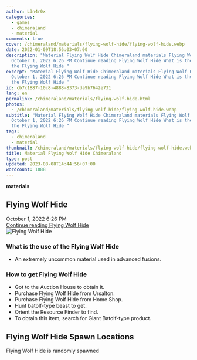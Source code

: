 ```yaml
---
author: L3n4r0x
categories:
  - games
  - chimeraland
  - material
comments: true
cover: /chimeraland/materials/flying-wolf-hide/flying-wolf-hide.webp
date: 2022-01-09T18:56:03+07:00
description: "Material Flying Wolf Hide Chimeraland materials Flying Wolf Hide
  October 1, 2022 6:26 PM Continue reading Flying Wolf Hide What is the use of
  the Flying Wolf Hide "
excerpt: "Material Flying Wolf Hide Chimeraland materials Flying Wolf Hide
  October 1, 2022 6:26 PM Continue reading Flying Wolf Hide What is the use of
  the Flying Wolf Hide "
id: cb7c1887-10c8-4888-8373-da9b7642e731
lang: en
permalink: /chimeraland/materials/flying-wolf-hide.html
photos:
  - /chimeraland/materials/flying-wolf-hide/flying-wolf-hide.webp
subtitle: "Material Flying Wolf Hide Chimeraland materials Flying Wolf Hide
  October 1, 2022 6:26 PM Continue reading Flying Wolf Hide What is the use of
  the Flying Wolf Hide "
tags:
  - chimeraland
  - material
thumbnail: /chimeraland/materials/flying-wolf-hide/flying-wolf-hide.webp
title: Material Flying Wolf Hide Chimeraland
type: post
updated: 2023-08-08T14:44:56+07:00
wordcount: 1088
---
```


<link
  rel="stylesheet"
  href="https://rawcdn.githack.com/dimaslanjaka/Web-Manajemen/870a349/css/bootstrap-5-3-0-alpha3-wrapper.css"
/>
<section id="bootstrap-wrapper">
  <div data-bs-theme="dark">
    <div
      class="row g-0 border rounded overflow-hidden flex-md-row mb-4 shadow-sm position-relative bg-dark text-light"
    >
      <div class="col p-4 d-flex flex-column position-static">
        <strong class="d-inline-block mb-2 text-success">materials</strong>
        <h2 class="mb-0">Flying Wolf Hide</h2>
        <div class="mb-1 text-muted">October 1, 2022 6:26 PM</div>
        <a
          href="/chimeraland/materials/flying-wolf-hide.html"
          class="stretched-link d-none text-primary"
          >Continue reading Flying Wolf Hide</a
        >
      </div>
      <div class="col-auto d-none d-md-block d-lg-block">
        <img
          src="https://www.webmanajemen.com/chimeraland/materials/flying-wolf-hide/flying-wolf-hide.webp"
          alt="Flying Wolf Hide"
        />
      </div>
    </div>
    <div class="row">
      <div class="col-lg-6 col-12 mb-2">
        <div class="card">
          <div class="card-body">
            <h3 class="card-title">What is the use of the Flying Wolf Hide</h3>
            <div class="card-text">
              <ul>
                <li>
                  An extremely uncommon material used in advanced fusions.
                </li>
              </ul>
            </div>
          </div>
        </div>
      </div>
      <div class="col-lg-6 col-12 mb-2">
        <div class="card">
          <div class="card-body">
            <h3 class="card-title">How to get Flying Wolf Hide</h3>
            <div class="card-text">
              <ul>
                <li>Got to the Auction House to obtain it.</li>
                <li>Purchase Flying Wolf Hide from Ursalton.</li>
                <li>Purchase Flying Wolf Hide from Home Shop.</li>
                <li>Hunt batolf-type beast to get.</li>
                <li>Orient the Resource Finder to find.</li>
                <li>
                  To obtain this item, search for Giant Batolf-type product.
                </li>
              </ul>
            </div>
          </div>
        </div>
      </div>
      <div class="col-12 mb-2">
        <h2>Flying Wolf Hide Spawn Locations</h2>
        <p>Flying Wolf Hide is randomly spawned</p>
      </div>
    </div>
  </div>
</section>